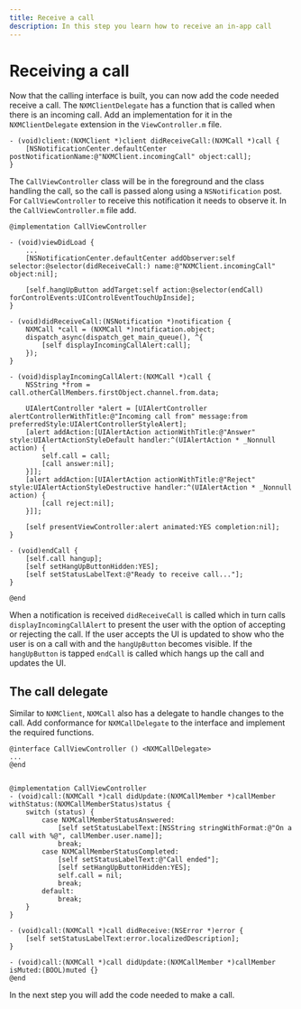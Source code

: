 ```yaml
---
title: Receive a call
description: In this step you learn how to receive an in-app call
---
```


# Receiving a call

Now that the calling interface is built, you can now add the code needed receive a call. The `NXMClientDelegate` has a function that is called when there is an incoming call. Add an implementation for it in the `NXMClientDelegate` extension in the `ViewController.m` file.

```objective_c
- (void)client:(NXMClient *)client didReceiveCall:(NXMCall *)call {
    [NSNotificationCenter.defaultCenter postNotificationName:@"NXMClient.incomingCall" object:call];
}
```

The `CallViewController` class will be in the foreground and the class handling the call, so the call is passed along using a `NSNotification` post. For `CallViewController` to receive this notification it needs to observe it. In the `CallViewController.m` file add.

```objective_c
@implementation CallViewController

- (void)viewDidLoad {
    ...
    [NSNotificationCenter.defaultCenter addObserver:self selector:@selector(didReceiveCall:) name:@"NXMClient.incomingCall" object:nil];
    
    [self.hangUpButton addTarget:self action:@selector(endCall) forControlEvents:UIControlEventTouchUpInside];
}

- (void)didReceiveCall:(NSNotification *)notification {
    NXMCall *call = (NXMCall *)notification.object;
    dispatch_async(dispatch_get_main_queue(), ^{
        [self displayIncomingCallAlert:call];
    });
}

- (void)displayIncomingCallAlert:(NXMCall *)call {
    NSString *from = call.otherCallMembers.firstObject.channel.from.data;
    
    UIAlertController *alert = [UIAlertController alertControllerWithTitle:@"Incoming call from" message:from preferredStyle:UIAlertControllerStyleAlert];
    [alert addAction:[UIAlertAction actionWithTitle:@"Answer" style:UIAlertActionStyleDefault handler:^(UIAlertAction * _Nonnull action) {
        self.call = call;
        [call answer:nil];
    }]];
    [alert addAction:[UIAlertAction actionWithTitle:@"Reject" style:UIAlertActionStyleDestructive handler:^(UIAlertAction * _Nonnull action) {
        [call reject:nil];
    }]];
    
    [self presentViewController:alert animated:YES completion:nil];
}

- (void)endCall {
    [self.call hangup];
    [self setHangUpButtonHidden:YES];
    [self setStatusLabelText:@"Ready to receive call..."];
}

@end
```

When a notification is received `didReceiveCall` is called which in turn calls `displayIncomingCallAlert` to present the user with the option of accepting or rejecting the call. If the user accepts the UI is updated to show who the user is on a call with and the `hangUpButton` becomes visible. If the `hangUpButton` is tapped `endCall` is called which hangs up the call and updates the UI. 

## The call delegate

Similar to `NXMClient`, `NXMCall` also has a delegate to handle changes to the call. Add conformance for `NXMCallDelegate` to the interface and implement the required functions.

```objective_c
@interface CallViewController () <NXMCallDelegate>
...
@end


@implementation CallViewController
- (void)call:(NXMCall *)call didUpdate:(NXMCallMember *)callMember withStatus:(NXMCallMemberStatus)status {
    switch (status) {
        case NXMCallMemberStatusAnswered:
            [self setStatusLabelText:[NSString stringWithFormat:@"On a call with %@", callMember.user.name]];
            break;
        case NXMCallMemberStatusCompleted:
            [self setStatusLabelText:@"Call ended"];
            [self setHangUpButtonHidden:YES];
            self.call = nil;
            break;
        default:
            break;
    }
}

- (void)call:(NXMCall *)call didReceive:(NSError *)error {
    [self setStatusLabelText:error.localizedDescription];
}

- (void)call:(NXMCall *)call didUpdate:(NXMCallMember *)callMember isMuted:(BOOL)muted {}
@end
```

In the next step you will add the code needed to make a call.